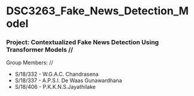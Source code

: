 # DSC3263_Fake_News_Detection_Model
### Project: Contextualized Fake News Detection Using Transformer Models //

Group Members: // 
  - S/18/332 - W.G.A.C. Chandrasena
  - S/18/337 - A.P.S.I. De Waas Gunawardhana
  - S/18/406 - P.K.K.N.S.Jayathilake
